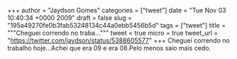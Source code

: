 
+++
author = "Jaydson Gomes"
categories = ["tweet"]
date = "Tue Nov 03 10:40:34 +0000 2009"
draft = false
slug = "195a49270fe0b3fab53248134c44a0ebb5456b5d"
tags = ["tweet"]
title = """Cheguei correndo no traba..."""
tweet = true
micro = true
tweet_url = "https://twitter.com/jaydson/status/5388605577"
+++
Cheguei correndo no trabalho hoje...Achei que era 09 e era 08.Pelo menos saio mais cedo.
